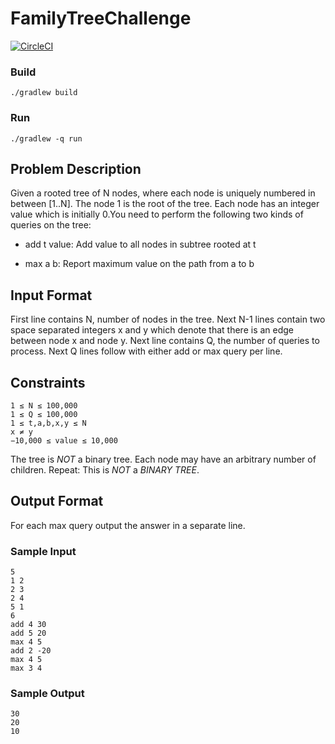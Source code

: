 # FamilyTreeChallenge

[![CircleCI](https://circleci.com/gh/carlso70/FamilyTreeChallenge.svg?style=shield&circle-token=1ef8009b58e654742383ca0de12783f85ee84c6d)](https://circleci.com/gh/carlso70/FamilyTreeChallenge)

### Build

```
./gradlew build
```

### Run

```
./gradlew -q run
 ```


Problem Description
-----

Given a rooted tree of N nodes, where each node is uniquely numbered in between [1..N]. The node 1 is the root of the tree. Each node has an integer value which is initially 0.You need to perform the following two kinds of queries on the tree:

* add t value: Add value to all nodes in subtree rooted at t

* max a b: Report maximum value on the path from a to b

## Input Format

First line contains N, number of nodes in the tree. Next N-1 lines contain two space separated 
integers x and y which denote that there is an edge between node x and node y. 
Next line contains Q, the number of queries to process. Next Q lines follow with either add or max query per line.

## Constraints 

```
1 ≤ N ≤ 100,000
1 ≤ Q ≤ 100,000
1 ≤ t,a,b,x,y ≤ N 
x ≠ y
−10,000 ≤ value ≤ 10,000
```

The tree is _NOT_ a binary tree. Each node may have an arbitrary number of children. Repeat: 
This is _NOT_ a _BINARY TREE_.

## Output Format

For each max query output the answer in a separate line.

### Sample Input
```
5 
1 2 
2 3 
2 4 
5 1 
6 
add 4 30 
add 5 20 
max 4 5 
add 2 -20 
max 4 5 
max 3 4
```

### Sample Output
```
30 
20 
10
```
